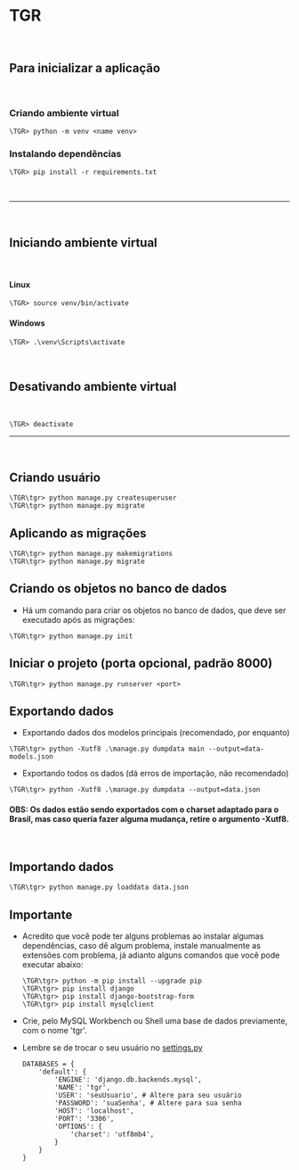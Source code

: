 # TGR

<br>

## Para inicializar a aplicação

<br>

### Criando ambiente virtual

```
\TGR> python -m venv <name venv>
```

### Instalando dependências

```
\TGR> pip install -r requirements.txt
```
<br>

---

<br>

## Iniciando ambiente virtual

<br>

#### Linux

```
\TGR> source venv/bin/activate
```

#### Windows

```
\TGR> .\venv\Scripts\activate
```

<br>

## Desativando ambiente virtual

<br>

```
\TGR> deactivate
```

---

<br>

## Criando usuário

```
\TGR\tgr> python manage.py createsuperuser
\TGR\tgr> python manage.py migrate
```

## Aplicando as migrações

```
\TGR\tgr> python manage.py makemigrations
\TGR\tgr> python manage.py migrate
```

## Criando os objetos no banco de dados

- Há um comando para criar os objetos no banco de dados, que deve ser executado após as migrações:

```
\TGR\tgr> python manage.py init
```

## Iniciar o projeto (porta opcional, padrão 8000)


```
\TGR\tgr> python manage.py runserver <port>
```

## Exportando dados

- Exportando dados dos modelos principais (recomendado, por enquanto)
```
\TGR\tgr> python -Xutf8 .\manage.py dumpdata main --output=data-models.json
```

- Exportando todos os dados (dá erros de importação, não recomendado)
```
\TGR\tgr> python -Xutf8 .\manage.py dumpdata --output=data.json
```

#### <b>OBS:</b> Os dados estão sendo exportados com o charset adaptado para o Brasil, mas caso queria fazer alguma mudança, retire o argumento -Xutf8.

<br>

## Importando dados

```
\TGR\tgr> python manage.py loaddata data.json
```

## Importante
- Acredito que você pode ter alguns problemas ao instalar algumas dependências, caso dê algum problema, instale manualmente as extensões com problema, já adianto alguns comandos que você pode executar abaixo:

    ```
    \TGR\tgr> python -m pip install --upgrade pip
    \TGR\tgr> pip install django
    \TGR\tgr> pip install django-bootstrap-form
    \TGR\tgr> pip install mysqlclient

    ```
- Crie, pelo MySQL Workbench ou Shell uma base de dados previamente, com o nome 'tgr'.
- Lembre se de trocar o seu usuário no [settings.py](/tgr/tgr/settings.py)
    ```
    DATABASES = {
        'default': {
            'ENGINE': 'django.db.backends.mysql',
            'NAME': 'tgr',
            'USER': 'seuUsuario', # Altere para seu usuário
            'PASSWORD': 'suaSenha', # Altere para sua senha
            'HOST': 'localhost',
            'PORT': '3306',
            'OPTIONS': {
                'charset': 'utf8mb4',
            }
        }
    }
    ```
